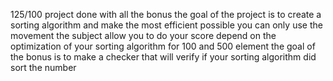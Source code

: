 125/100
project done with all the bonus
the goal of the project is to create a sorting algorithm and make the most efficient possible
you can only use the movement the subject allow you to do
your score depend on the optimization of your sorting algorithm for 100 and 500 element
the goal of the bonus is to make a checker that will verify if your sorting algorithm did sort the number
